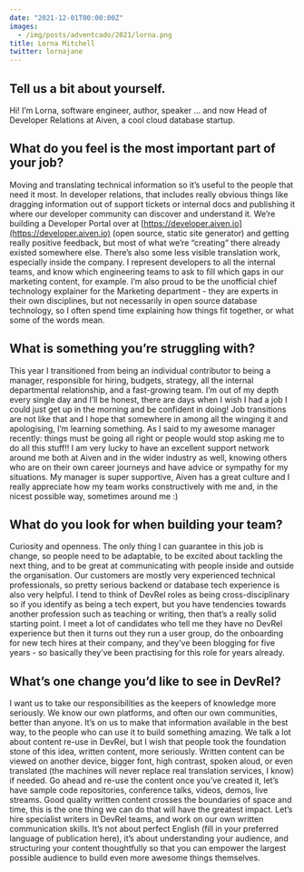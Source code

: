 ```yaml
---
date: "2021-12-01T00:00:00Z"
images:
  - /img/posts/adventcado/2021/lorna.png
title: Lorna Mitchell
twitter: lornajane
---
```


## Tell us a bit about yourself.

Hi! I’m Lorna, software engineer, author, speaker … and now Head of Developer Relations at Aiven, a cool cloud database startup.


## What do you feel is the most important part of your job?

Moving and translating technical information so it’s useful to the people that need it most. In developer relations, that includes really obvious things like dragging information out of support tickets or internal docs and publishing it where our developer community can discover and understand it. We’re building a Developer Portal over at [https://developer.aiven.io](https://developer.aiven.io) (open source, static site generator) and getting really positive feedback, but most of what we’re “creating” there already existed somewhere else. There’s also some less visible translation work, especially inside the company. I represent developers to all the internal teams, and know which engineering teams to ask to fill which gaps in our marketing content, for example. I’m also proud to be the unofficial chief technology explainer for the Marketing department - they are experts in their own disciplines, but not necessarily in open source database technology, so I often spend time explaining how things fit together, or what some of the words mean.


## What is something you’re struggling with?

This year I transitioned from being an individual contributor to being a manager, responsible for hiring, budgets, strategy, all the internal departmental relationship, and a fast-growing team. I’m out of my depth every single day and I’ll be honest, there are days when I wish I had a job I could just get up in the morning and be confident in doing! Job transitions are not like that and I hope that somewhere in among all the winging it and apologising, I’m learning something. As I said to my awesome manager recently: things must be going all right or people would stop asking me to do all this stuff!! I am very lucky to have an excellent support network around me both at Aiven and in the wider industry as well, knowing others who are on their own career journeys and have advice or sympathy for my situations. My manager is super supportive, Aiven has a great culture and I really appreciate how my team works constructively with me and, in the nicest possible way, sometimes around me :)


## What do you look for when building your team?

Curiosity and openness. The only thing I can guarantee in this job is change, so people need to be adaptable, to be excited about tackling the next thing, and to be great at communicating with people inside and outside the organisation. Our customers are mostly very experienced technical professionals, so pretty serious backend or database tech experience is also very helpful. I tend to think of DevRel roles as being cross-disciplinary so if you identify as being a tech expert, but you have tendencies towards another profession such as teaching or writing, then that’s a really solid starting point. I meet a lot of candidates who tell me they have no DevRel experience but then it turns out they run a user group, do the onboarding for new tech hires at their company, and they’ve been blogging for five years - so basically they’ve been practising for this role for years already.


## What’s one change you’d like to see in DevRel?

I want us to take our responsibilities as the keepers of knowledge more seriously. We know our own platforms, and often our own communities, better than anyone. It’s on us to make that information available in the best way, to the people who can use it to build something amazing. We talk a lot about content re-use in DevRel, but I wish that people took the foundation stone of this idea, written content, more seriously. Written content can be viewed on another device, bigger font, high contrast, spoken aloud, or even translated (the machines will never replace real translation services, I know) if needed. Go ahead and re-use the content once you’ve created it, let’s have sample code repositories, conference talks, videos, demos, live streams. Good quality written content crosses the boundaries of space and time, this is the one thing we can do that will have the greatest impact. Let’s hire specialist writers in DevRel teams, and work on our own written communication skills. It’s not about perfect English (fill in your preferred language of publication here), it’s about understanding your audience, and structuring your content thoughtfully so that you can empower the largest possible audience to build even more awesome things themselves.